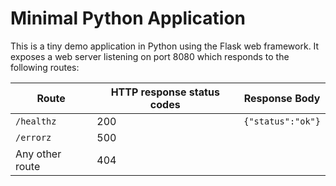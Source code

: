 # Minimal Python Application

This is a tiny demo application in Python using the Flask web framework. It exposes a web server listening on port 8080 which responds to the following routes:

| Route           | HTTP response status codes | Response Body     |
|-----------------|----------------------------|-------------------|
| `/healthz`      | 200                        | `{"status":"ok"}` |
| `/errorz`       | 500                        |                   |
| Any other route | 404                        |                   |
